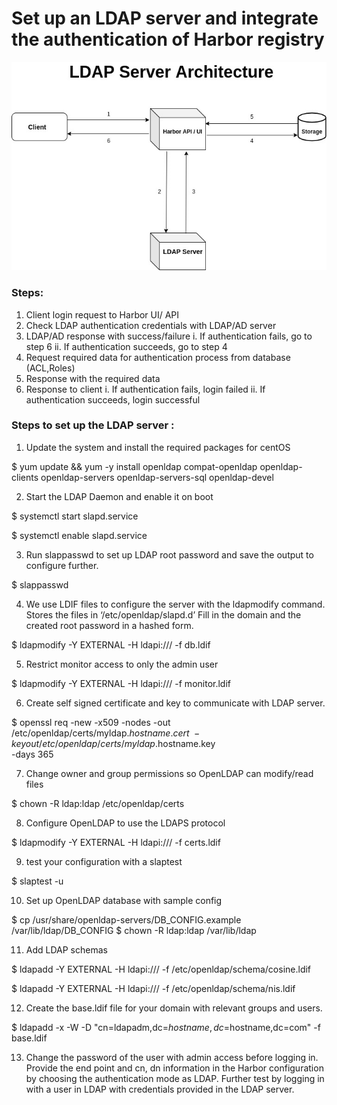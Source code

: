 # Set up an LDAP server and integrate the authentication of Harbor registry

![LDAP Architecture](LDAP_arc.jpg)

### Steps: 

1. Client login request to Harbor UI/ API
2. Check LDAP authentication credentials with LDAP/AD server
3. LDAP/AD response with success/failure
    i. If authentication fails, go to step 6
    ii. If authentication succeeds, go to step 4
4. Request required data for authentication process from database (ACL,Roles)
5. Response with the required data
6. Response to client 
    i. If authentication fails, login failed
    ii. If authentication succeeds, login successful


### Steps to set up the LDAP server : 

1. Update the system and install the required packages for centOS 

  $ yum update && yum -y install openldap compat-openldap openldap-clients openldap-servers openldap-servers-sql openldap-devel

2. Start the LDAP Daemon and enable it on boot

  $ systemctl start slapd.service
  
  $ systemctl enable slapd.service
  
3. Run slappasswd to set up LDAP root password and save the output to 
   configure further.
   
  $ slappasswd

4. We use LDIF files to configure the server with the ldapmodify command. 
   Stores the files in ‘/etc/openldap/slapd.d’
   Fill in the domain and the created root password in a hashed form.
   
  $ ldapmodify -Y EXTERNAL -H ldapi:/// -f db.ldif
  
5. Restrict monitor access to only the admin user
  
  $ ldapmodify -Y EXTERNAL -H ldapi:/// -f monitor.ldif
  
6. Create self signed certificate and key to communicate with LDAP server.
  
  $ openssl req -new -x509 -nodes -out \
    /etc/openldap/certs/myldap.$hostname.cert \
    -keyout /etc/openldap/certs/myldap.$hostname.key \
    -days 365

7. Change owner and group permissions so OpenLDAP can modify/read files

  $ chown -R ldap:ldap /etc/openldap/certs

8. Configure OpenLDAP to use the LDAPS protocol

  $ ldapmodify -Y EXTERNAL -H ldapi:/// -f certs.ldif
 
9. test your configuration with a slaptest 

  $ slaptest -u
 
10. Set up OpenLDAP database with sample config 

  $ cp /usr/share/openldap-servers/DB_CONFIG.example /var/lib/ldap/DB_CONFIG
  $ chown -R ldap:ldap /var/lib/ldap
  
11. Add LDAP schemas 

  $ ldapadd -Y EXTERNAL -H ldapi:/// -f /etc/openldap/schema/cosine.ldif
  
  $ ldapadd -Y EXTERNAL -H ldapi:/// -f /etc/openldap/schema/nis.ldif
  
12. Create the base.ldif file for your domain with relevant groups and users.

  $ ldapadd -x -W -D "cn=ldapadm,dc=$hostname,dc=$hostname,dc=com" -f base.ldif
  

13. Change the password of the user with admin access before logging in.
    Provide the end point and cn, dn information in the Harbor configuration by choosing 
    the authentication mode as LDAP. Further test by logging in with a user in LDAP with
    credentials provided in the LDAP server.

